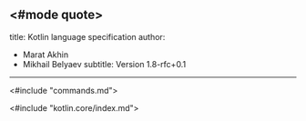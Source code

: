 <#mode quote>
---
title: Kotlin language specification
author:
- Marat Akhin
- Mikhail Belyaev
subtitle: Version 1.8-rfc+0.1
---

<#include "commands.md">

<#include "kotlin.core/index.md">
